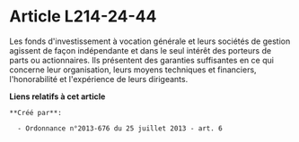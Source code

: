 # Article L214-24-44

Les fonds d'investissement à vocation générale et leurs sociétés de gestion agissent de façon indépendante et dans le seul
intérêt des porteurs de parts ou actionnaires. Ils présentent des garanties suffisantes en ce qui concerne leur organisation,
leurs moyens techniques et financiers, l'honorabilité et l'expérience de leurs dirigeants.

**Liens relatifs à cet article**

	**Créé par**:

	  - Ordonnance n°2013-676 du 25 juillet 2013 - art. 6
